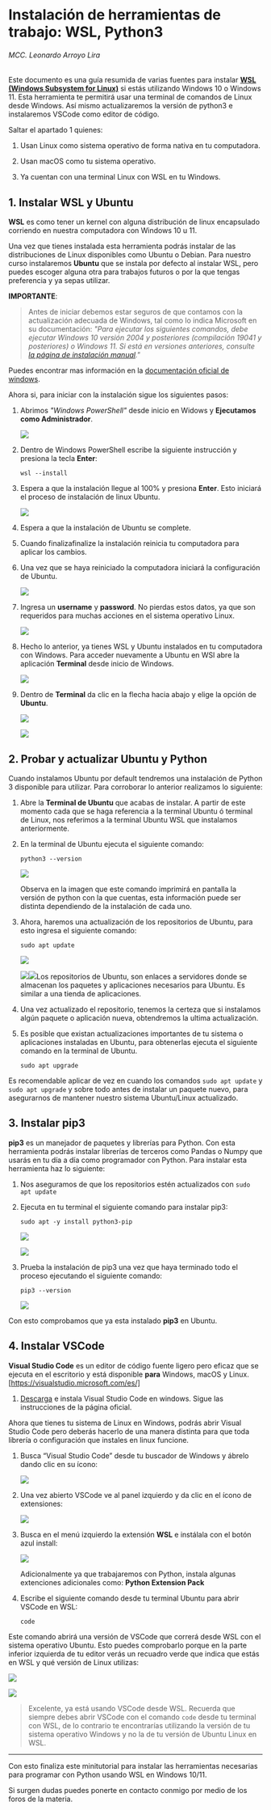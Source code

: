 # Instalación de herramientas de trabajo: WSL, Python3

###### MCC. Leonardo Arroyo Lira



Este documento es una guía resumida de varias fuentes para instalar **[WSL (Windows Subsystem for Linux)](https://learn.microsoft.com/es-es/windows/wsl/about)** si estás utilizando Windows 10 o Windows 11. Esta herramienta te permitirá usar una terminal de comandos de Linux desde Windows. Así mismo actualizaremos la versión de python3 e instalaremos VSCode como editor de código.

Saltar el apartado 1 quienes:

1. Usan Linux como sistema operativo de forma nativa en tu computadora.

2. Usan macOS como tu sistema operativo.

3. Ya cuentan con una terminal Linux con WSL en tu Windows.

   

## 1. Instalar WSL y Ubuntu

**WSL** es como tener un kernel con alguna distribución de linux encapsulado corriendo en nuestra computadora con Windows 10 u 11.

Una vez que tienes instalada esta herramienta podrás instalar de las distribuciones de Linux disponibles como Ubuntu o Debian. Para  nuestro curso instalaremos **Ubuntu** que se instala por defecto al instalar WSL, pero puedes escoger alguna otra para trabajos futuros o por la que tengas preferencia y ya sepas utilizar.

**IMPORTANTE**:

> Antes de iniciar debemos estar seguros de que contamos con la actualización adecuada de Windows, tal como lo indica Microsoft en su documentación: *"Para ejecutar los siguientes comandos, debe ejecutar Windows 10 versión  2004 y posteriores (compilación 19041 y posteriores) o Windows 11. Si  está en versiones anteriores, consulte [la página de instalación manual](https://learn.microsoft.com/es-es/windows/wsl/install-manual)."* 

Puedes encontrar mas información en la [documentación oficial de windows](https://learn.microsoft.com/es-mx/windows/wsl/install).

Ahora si, para iniciar con la instalación sigue los siguientes pasos:

1. Abrimos *"Windows PowerShell"* desde inicio en Widows y **Ejecutamos como Administrador**.

   ![](imgs/01-01.webp?raw=true)

2. Dentro de Windows PowerShell escribe la siguiente instrucción y presiona la tecla **Enter**:

   ```wsl --install```

3. Espera a que la instalación llegue al 100% y presiona **Enter**. Esto iniciará el proceso de instalación de linux Ubuntu.

   ![](imgs/01-03.webp?raw=true)

4. Espera a que la instalación de Ubuntu se complete.

5. Cuando finalizafinalize la instalación reinicia tu computadora para aplicar los cambios.

6. Una vez que se haya reiniciado la computadora iniciará la configuración de Ubuntu.

   ![](imgs/01-05.webp?raw=true)

7. Ingresa un **username** y **password**. No pierdas estos datos, ya que son requeridos para muchas acciones en el sistema operativo Linux.

   ![](imgs/01-06.webp)

8. Hecho lo anterior, ya tienes WSL y Ubuntu instalados en tu computadora con Windows.  Para acceder nuevamente a Ubuntu en WSl abre la aplicación **Terminal** desde inicio de Windows.

   ![](imgs/01-07.webp)

9. Dentro de **Terminal** da clic en la flecha hacia abajo y elige la opción de **Ubuntu**.

   ![](imgs/01-08.webp)

   ![](imgs/01-09.webp)



## 2. Probar y actualizar Ubuntu y Python

Cuando instalamos  Ubuntu por default tendremos una instalación de Python 3 disponible para utilizar.  Para corroborar lo anterior realizamos lo siguiente:

1. Abre la  **Terminal de Ubuntu** que acabas de instalar. A partir de este momento cada que se haga referencia a la terminal Ubuntu ó terminal de Linux, nos referimos a la terminal Ubuntu WSL que instalamos anteriormente. 

2. En la terminal de Ubuntu ejecuta el siguiente comando:

   `python3 --version`

   ![](imgs/01-21.webp)

   Observa en la imagen que este comando imprimirá en pantalla la versión de python con la que cuentas, esta información puede ser distinta dependiendo de la instalación de cada uno.

   

3. Ahora, haremos una actualización de los repositorios de Ubuntu, para esto ingresa el siguiente comando:

   `sudo apt update`

   ![](imgs/01-22.webp)

   ![](imgs/01-23.webp)![](imgs/01-23.webp)Los repositorios de Ubuntu, son enlaces a servidores donde se almacenan los paquetes y aplicaciones necesarios para Ubuntu. Es similar a una tienda de aplicaciones.

   

4. Una vez actualizado el repositorio, tenemos la certeza que si instalamos algún paquete o aplicación nueva, obtendremos la ultima actualización.

5. Es posible que existan actualizaciones importantes de tu sistema o aplicaciones instaladas en Ubuntu, para obtenerlas ejecuta el siguiente comando en la terminal de Ubuntu.

   `sudo apt upgrade`

Es recomendable aplicar de vez en cuando los comandos `sudo apt update` y `sudo apt upgrade`  y sobre todo antes de instalar un paquete nuevo, para asegurarnos de mantener nuestro sistema Ubuntu/Linux actualizado.



## 3. Instalar pip3

**pip3** es un manejador de  paquetes y librerías para Python. Con esta herramienta  podrás instalar librerías de terceros como Pandas o Numpy que usarás en  tu día a día como programador con Python. Para instalar esta herramienta haz lo siguiente:

1. Nos aseguramos de que los repositorios estén actualizados con `sudo apt update`

2. Ejecuta en tu terminal el siguiente comando para instalar pip3:

   `sudo apt -y install python3-pip`

   ![](imgs/01-24.webp)

   ![](imgs/01-25.webp)

3. Prueba la instalación de pip3 una vez que haya terminado todo el proceso ejecutando el siguiente comando:

   `pip3 --version`

   ![](imgs/01-26.webp)

   

Con esto comprobamos que ya esta instalado **pip3** en Ubuntu.

## 4. Instalar VSCode

**Visual Studio Code** es un editor de código fuente ligero pero eficaz que se ejecuta en el escritorio y está disponible **para** Windows, macOS y Linux. [https://visualstudio.microsoft.com/es/]

1. [Descarga](https://code.visualstudio.com/) e instala Visual Studio Code en windows. Sigue las instrucciones de la página oficial.



Ahora que tienes tu sistema de Linux en Windows, podrás abrir Visual Studio Code pero deberás hacerlo de una manera distinta para que toda librería o configuración que instales en linux funcione.

1. Busca “Visual Studio Code” desde tu buscador de Windows y ábrelo dando clic en su ícono:

   ![](imgs/01-31.webp)

2. Una vez abierto VSCode ve al panel izquierdo y da clic en el ícono de extensiones:

   ![](imgs/01-32.webp)

3. Busca en el menú izquierdo la extensión **WSL** e instálala con el botón azul install:

   ![](imgs/01-33.webp)

   Adicionalmente ya que trabajaremos con Python, instala algunas extenciones adicionales como: **Python Extension Pack**

4. Escribe el siguiente comando desde tu terminal Ubuntu para abrir VSCode en WSL:

   `code`

Este comando abrirá una versión de VSCode que correrá desde WSL con  el sistema operativo Ubuntu. Esto puedes comprobarlo porque en la parte  inferior izquierda de tu editor verás un recuadro verde que indica que  estás en WSL y qué versión de Linux utilizas:

![](imgs/01-34.webp)

![](imgs/01-35.webp)



> Excelente, ya está usando VSCode desde WSL. Recuerda que siempre debes abrir VSCode con el comando `code` desde tu terminal con WSL, de lo contrario te encontrarías utilizando  la versión de tu sistema operativo Windows y no la de tu versión de  Ubuntu Linux en WSL.



------

Con esto finaliza este minitutorial para instalar las herramientas necesarias para programar con Python usando WSL en Windows 10/11.

Si surgen dudas puedes ponerte en contacto conmigo por medio de los foros de la materia.

